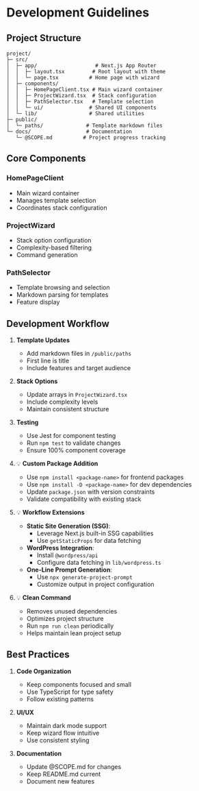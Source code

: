 # Development Guidelines

## Project Structure
```
project/
├─ src/
│  ├─ app/                   # Next.js App Router
│  │  ├─ layout.tsx         # Root layout with theme
│  │  └─ page.tsx          # Home page with wizard
│  ├─ components/
│  │  ├─ HomePageClient.tsx # Main wizard container
│  │  ├─ ProjectWizard.tsx  # Stack configuration
│  │  ├─ PathSelector.tsx   # Template selection
│  │  └─ ui/               # Shared UI components
│  └─ lib/                 # Shared utilities
├─ public/
│  └─ paths/              # Template markdown files
└─ docs/                  # Documentation
   └─ @SCOPE.md          # Project progress tracking
```

## Core Components

### HomePageClient
- Main wizard container
- Manages template selection
- Coordinates stack configuration

### ProjectWizard
- Stack option configuration
- Complexity-based filtering
- Command generation

### PathSelector
- Template browsing and selection
- Markdown parsing for templates
- Feature display

## Development Workflow

1. **Template Updates**
   - Add markdown files in `/public/paths`
   - First line is title
   - Include features and target audience

2. **Stack Options**
   - Update arrays in `ProjectWizard.tsx`
   - Include complexity levels
   - Maintain consistent structure

3. **Testing**
   - Use Jest for component testing
   - Run `npm test` to validate changes
   - Ensure 100% component coverage

4. 💡 **Custom Package Addition**
   - Use `npm install <package-name>` for frontend packages
   - Use `npm install -D <package-name>` for dev dependencies
   - Update `package.json` with version constraints
   - Validate compatibility with existing stack

5. 💡 **Workflow Extensions**
   - **Static Site Generation (SSG)**:
     * Leverage Next.js built-in SSG capabilities
     * Use `getStaticProps` for data fetching
   - **WordPress Integration**:
     * Install `@wordpress/api`
     * Configure data fetching in `lib/wordpress.ts`
   - **One-Line Prompt Generation**:
     * Use `npx generate-project-prompt` 
     * Customize output in project configuration

6. 💡 **Clean Command**
   - Removes unused dependencies
   - Optimizes project structure
   - Run `npm run clean` periodically
   - Helps maintain lean project setup

## Best Practices

1. **Code Organization**
   - Keep components focused and small
   - Use TypeScript for type safety
   - Follow existing patterns

2. **UI/UX**
   - Maintain dark mode support
   - Keep wizard flow intuitive
   - Use consistent styling

3. **Documentation**
   - Update @SCOPE.md for changes
   - Keep README.md current
   - Document new features
